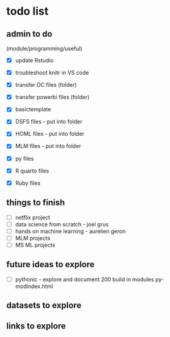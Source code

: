 # todo list

## admin to do

(module/programming/useful)

- [x] update Rstudio
- [x] troubleshoot knitr in VS code
- [x] transfer DC files (folder)
- [x] transfer powerbi files (folder)
- [x] basictemplate
- [x] DSFS files - put into folder
- [x] HOML files - put into folder
- [x] MLM files - put into folder
- [x] py files
- [x] R quarto files
- [x] Ruby files


## things to finish

- [ ] netflix project
- [ ] data science from scratch - joel grus
- [ ] hands on machine learning - aurelien geron
- [ ] MLM projects
- [ ] MS ML projects

## future ideas to explore

- [ ] pythonic - explore and document 200 build in modules py-modindex.html

## datasets to explore

## links to explore